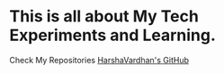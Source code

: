 # This is all about My Tech Experiments and Learning.
Check My Repositories [HarshaVardhan's GitHub](https://github.com/HarshaVardhanAcharyAthaluri) 
